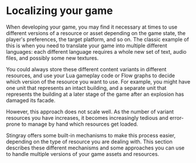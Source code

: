 # Localizing your game

When developing your game, you may find it necessary at times to use different versions of a resource or asset depending on the game state, the player's preferences, the target platform, and so on. The classic example of this is when you need to translate your game into multiple different languages: each different language requires a whole new set of text, audio files, and possibly some new textures.

You could always store these different content variants in different resources, and use your Lua gameplay code or Flow graphs to decide which version of the resource you want to use. For example, you might have one unit that represents an intact building, and a separate unit that represents the building at a later stage of the game after an explosion has damaged its facade.

However, this approach does not scale well. As the number of variant resources you have increases, it becomes increasingly tedious and error-prone to manage by hand which resources get loaded.

Stingray offers some built-in mechanisms to make this process easier, depending on the type of resource you are dealing with. This section describes these different mechanisms and some approaches you can use to handle multiple versions of your game assets and resources.

